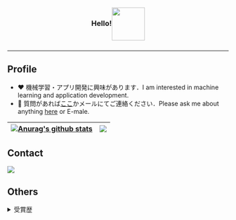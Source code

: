 <h3>
  <p align="center">Hello!<img align="center" src="https://pa1.narvii.com/6617/143a90ed417324ed052b981c2b7ee4878c8e1506_hq.gif" height="75px"/></p>
<h3/><hr/>

**Profile**
---  
- ❤️ 機械学習・アプリ開発に興味があります．I am interested in machine learning and application development.
- 💬 質問があれば[ここ](https://github.com/is0383kk/is0383kk/issues)かメールにてご連絡ください．Please ask me about anything [here](https://github.com/is0383kk/is0383kk/issues) or E-male.

| <a href="https://github.com/is0383kk/github-readme-stats"><img align="center" src="https://github-readme-stats.vercel.app/api?username=is0383kk&show_icons=true&include_all_commits=true&theme=radical&hide_border=true" alt="Anurag's github stats" /></a> | <a href="https://github.com/is0383kk/github-readme-stats"><img align="center" src="https://github-readme-stats.vercel.app/api/top-langs/?username=is0383kk&layout=compact&theme=radical&hide_border=true" /></a> |
| ------------- | ------------- |

**Contact**  
---  
<a href="mailto:is0383kk@gmail.com"  target="_blank"><img src="https://img.shields.io/badge/Gmail-D14836?style=for-the-badge&logo=gmail&logoColor=white" target="_blank"></a>
</div>

**Others**  
---  
<details>
 <summary>受賞歴</summary>
  <div align="left">
    
    Robocup2018 @Home Education League 岐阜・大垣大会 3位入賞：：Ri-one
    <a href="https://sites.google.com/site/robocupathomeedubk/challenges/robocup-home-education-challenge-robocup-2018" >Robocup2018 @Home Education League カナダ・モントリオール大会 3位入賞：Ri-one</a>
    [World Robot Summit2018 Partner Robot Challenge Virtual Space 3位入賞：eR@sers](https://wrs.nedo.go.jp/wrc2018/#awards-ceremony)  
    [World Robot Summit2018 Partner Robot Challenge Real Space 準優勝：OIT Challenger and Duckers](https://wrs.nedo.go.jp/wrc2018/#awards-ceremony)  
    
  </div>
</details>
